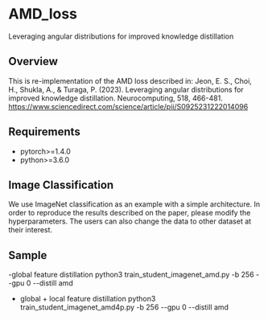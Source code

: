 # AMD_loss
Leveraging angular distributions for improved knowledge distillation

## Overview
This is re-implementation of the AMD loss described in:
Jeon, E. S., Choi, H., Shukla, A., & Turaga, P. (2023). Leveraging angular distributions for improved knowledge distillation. Neurocomputing, 518, 466-481.
https://www.sciencedirect.com/science/article/pii/S0925231222014096

## Requirements
* pytorch>=1.4.0
* python>=3.6.0

## Image Classification
We use ImageNet classification as an example with a simple architecture. In order to reproduce the results described on the paper, please modify the hyperparameters. The users can also change the data to other dataset at their interest.

## Sample
-global feature distillation
python3 train_student_imagenet_amd.py -b 256 --gpu 0 --distill amd
- global + local feature distillation
python3 train_student_imagenet_amd4p.py -b 256 --gpu 0 --distill amd
